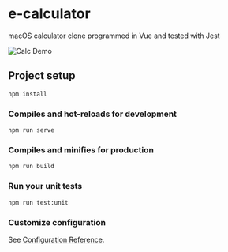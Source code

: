 # e-calculator

macOS calculator clone programmed in Vue and tested with Jest

![Calc Demo](https://github.com/MaxManthey/100DaysOfCode/tree/main/e-calculator/src/assets/CalcDemo.png?raw=true)  

## Project setup
```
npm install
```

### Compiles and hot-reloads for development
```
npm run serve
```

### Compiles and minifies for production
```
npm run build
```

### Run your unit tests
```
npm run test:unit
```

### Customize configuration
See [Configuration Reference](https://cli.vuejs.org/config/).

